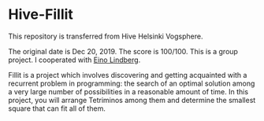 # Hive-Fillit

This repository is transferred from Hive Helsinki Vogsphere.

The original date is Dec 20, 2019. The score is 100/100. This is a group project. I cooperated with <u>Eino Lindberg</u>.

Fillit is a project which involves discovering and getting acquainted with a recurrent problem in programming: the search of an optimal solution among a very large number of possibilities in a reasonable amount of time. In this project, you will arrange Tetriminos among them and determine the smallest square that can fit all of them.